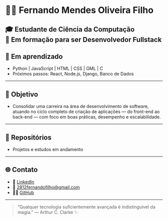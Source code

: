 # 👨‍💻 Fernando Mendes Oliveira Filho

🎓 Estudante de **Ciência da Computação**  
🚀 Em formação para ser Desenvolvedor Fullstack
---
## 🧠 Em aprendizado
- Python | JavaScript | HTML | CSS | GML | C   
- Próximos passos: React, Node.js, Django, Banco de Dados
---
## 🎯 Objetivo
- Consolidar uma carreira na área de desenvolvimento de software, atuando no ciclo completo de criação de aplicações
— do front-end ao back-end — com foco em boas práticas, desempenho e escalabilidade.
---
## 📂 Repositórios
- Projetos e estudos em andamento 
---
## 🌐 Contato
- 💼 [LinkedIn](https://www.linkedin.com/in/fernando-mendes-525b9536a/)  
- 📧 2812fernandofilho@gmail.com  
- 🧑‍💻 [GitHub](https://github.com/fernandodev28)
---
> “Qualquer tecnologia suficientemente avançada é indistinguível da magia.” — Arthur C. Clarke ✨

